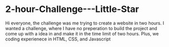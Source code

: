 # 2-hour-Challenge---Little-Star
Hi everyone, the challenge was me trying to create a website in two hours. I wanted a challenge, where I have no preperation to build the project and come up with a idea in and make it in the time limit of two hours. Plus, we coding experienece in HTML, CSS, and Javascript
